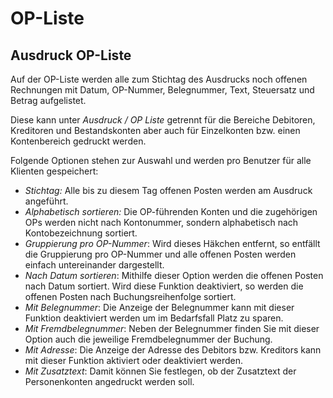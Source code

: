 # OP-Liste

## Ausdruck OP-Liste

Auf der OP-Liste werden alle zum Stichtag des Ausdrucks noch offenen Rechnungen mit Datum, OP-Nummer, Belegnummer, Text, Steuersatz und Betrag aufgelistet.

Diese kann unter *Ausdruck / OP Liste* getrennt für die Bereiche Debitoren, Kreditoren und Bestandskonten aber auch für Einzelkonten bzw. einen Kontenbereich gedruckt werden.

Folgende Optionen stehen zur Auswahl und werden pro Benutzer für alle Klienten gespeichert:

* *Stichtag:* Alle bis zu diesem Tag offenen Posten werden am Ausdruck angeführt.
* *Alphabetisch sortieren:* Die OP-führenden Konten und die zugehörigen OPs werden nicht nach Kontonummer, sondern alphabetisch nach Kontobezeichnung sortiert.
* *Gruppierung pro OP-Nummer*: Wird dieses Häkchen entfernt, so entfällt die Gruppierung pro OP-Nummer und alle offenen Posten werden einfach untereinander dargestellt.
* *Nach Datum sortieren*: Mithilfe dieser Option werden die offenen Posten nach Datum sortiert. Wird diese Funktion deaktiviert, so werden die offenen Posten nach Buchungsreihenfolge sortiert.
* *Mit Belegnummer*: Die Anzeige der Belegnummer kann mit dieser Funktion deaktiviert werden um im Bedarfsfall Platz zu sparen.
* *Mit Fremdbelegnummer*: Neben der Belegnummer finden Sie mit dieser Option auch die jeweilige Fremdbelegnummer der Buchung.
* *Mit Adresse*: Die Anzeige der Adresse des Debitors bzw. Kreditors kann mit dieser Funktion aktiviert oder deaktiviert werden.
* *Mit Zusatztext*: Damit können Sie festlegen, ob der Zusatztext der Personenkonten angedruckt werden soll.

